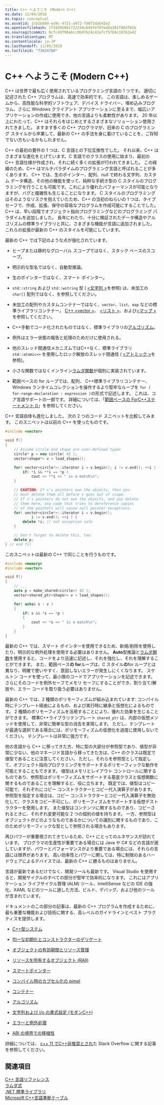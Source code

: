 ```yaml
---
title: C++ へようこそ (Modern C++)
ms.date: 11/04/2016
ms.topic: conceptual
ms.assetid: 1cb1b849-ed9c-4721-a972-fd8f3dab42e2
ms.openlocfilehash: 1f59395001722244cb407ef07ed8a301f08df85b
ms.sourcegitcommit: 0cfc43f90a6cc8b97b24c42efcf5fb9c18762a42
ms.translationtype: MT
ms.contentlocale: ja-JP
ms.lasthandoff: 11/05/2019
ms.locfileid: "73624760"
---
```

# <a name="welcome-back-to-c-modern-c"></a>C++ へようこそ (Modern C++)

C++ は世界で最も広く使用されているプログラミング言語の 1 つです。 適切に記述された C++ プログラムは、高速で効率的です。 この言語は、楽しめるゲームから、高性能な科学的ソフトウェア、デバイス ドライバー、埋め込みプログラム、さらに Windows クライアント アプリケーションに至るまで、幅広いアプリケーションの作成に使用でき、他の言語よりも柔軟性があります。 20 年以上にわたって、C++ はそれらをはじめとするさまざまなソリューション使用されてきました。 ますます多くの C++ プログラマが、旧来の C のプログラミング スタイルから卒業して、最新の C++ の手法を身に着けていることを、ご存知でない方もいるかもしれません。

C++ の最初の要件の 1 つは、C 言語との下位互換性でした。 それ以来、C++ はさまざまな進化をとげています。C 言語でのクラスの使用に始まり、最初の C++ 言語仕様が作成され、それに続く多くの拡張が行われてきました。 この経緯のため、C++ はマルチパラダイムのプログラミング言語と呼ばれることが多くあります。 C++ では、生のポインター、配列、null で終わる文字列、カスタム データ構造、その他の機能を使って、純粋な手続き型の C スタイルのプログラミングを行うことも可能です。これにより優れたパフォーマンスが可能となりますが、バグと複雑性も生じることになります。  C スタイルのプログラミングはそのようなリスクを抱えていたため、C++ の当初のねらいの 1 つは、タイプ セーフで、作成、拡張、保守の容易なプログラムを作成可能にすることでした。 C++ は、早い段階でオブジェクト指向プログラミングなどのプログラミング パラダイムを追加しました。 長年にわたり、十分に検証されたデータ構造やアルゴリズムの標準ライブラリと共に、さまざまな機能が言語に追加されました。 これらの拡張が最新の C++ のスタイルを可能にしています。

最新の C++ では下記のような点が強化されています。

- ヒープまたは静的なグローバル スコープではなく、スタック ベースのスコープ。

- 明示的な型名ではなく、自動型推論。

- 生のポインターではなく、スマート ポインター。

- `std::string` および `std::wstring` 型 ( [\<文字列 >](../standard-library/string.md)を参照) は、未加工の `char[]` 配列ではなく、を参照してください。

- 未加工の配列やカスタムコンテナーではなく、`vector`、`list`、`map` などの標準ライブラリコンテナー。 [ C++ ](../standard-library/cpp-standard-library-header-files.md) [\<vector >](../standard-library/vector.md)、 [\<リスト >](../standard-library/list.md)、および[\<マップ >](../standard-library/map.md)を参照してください。

- C++手動でコード化されたものではなく、標準ライブラリの[アルゴリズム](../standard-library/algorithm.md)。

- 例外はエラー状態の報告と処理のためだけに使用される。

- 他のスレッド間通信メカニズムではC++なく、標準ライブラリ `std::atomic<>` を使用したロック解放のスレッド間通信 ( [\<アトミック >](../standard-library/atomic.md)を参照)。

- 小さな関数ではなくインライン[ラムダ関数](../cpp/lambda-expressions-in-cpp.md)が個別に実装されています。

- 範囲ベースの for ループでは、配列、 C++標準ライブラリコンテナー、Windows ランタイムコレクションを操作するより堅牢なループを `for ( for-range-declaration : expression )`の形式で記述します。 これは、コア言語サポートの一部です。 詳細については、「[範囲ベースの ForC++ステートメント ()](../cpp/range-based-for-statement-cpp.md)」を参照してください。

C++ 言語自体も進化しました。 次の 2 つのコード スニペットを比較してみます。 このスニペットは以前の C++ を使ったものです。

```cpp
#include <vector>

void f()
{
    // Assume circle and shape are user-defined types
    circle* p = new circle( 42 );
    vector<shape*> v = load_shapes();

    for( vector<circle*>::iterator i = v.begin(); i != v.end(); ++i ) {
        if( *i && **i == *p )
            cout << **i << " is a match\n";
    }

    // CAUTION: If v's pointers own the objects, then you
    // must delete them all before v goes out of scope.
    // If v's pointers do not own the objects, and you delete
    // them here, any code that tries to dereference copies
    // of the pointers will cause null pointer exceptions.
    for( vector<circle*>::iterator i = v.begin();
            i != v.end(); ++i ) {
        delete *i; // not exception safe
    }

    // Don't forget to delete this, too.
    delete p;
} // end f()
```

このスニペットは最新の C++ で同じことを行うものです。

```cpp
#include <memory>
#include <vector>

void f()
{
    // ...
    auto p = make_shared<circle>( 42 );
    vector<shared_ptr<shape>> v = load_shapes();

    for( auto& s : v )
    {
        if( s && *s == *p )
        {
            cout << *s << " is a match\n";
        }
    }
}
```

最新の C++ では、スマート ポインターを使用できるため、新規/削除を使用したり、明示的な例外処理を使用する必要はありません。 **Auto**型推論と[ラムダ関数](../cpp/lambda-expressions-in-cpp.md)を使用すると、コードをより迅速に記述し、それを強化し、それを理解することができます。 また、範囲ベース**の for**ループは、C スタイル**の**for ループとは異なり、明確で使いやすく、意図しないエラーが発生しにくくなります。 スケルトン コードを使って、最小限のコードでアプリケーションを記述できます。 さらにそのコードを例外セーフでメモリ セーフにすることができ、割り当て/解放や、エラー コードを取り扱う必要はありません。

最新の C++ では、2 種類のポリモーフィズムが組み込まれています: コンパイル時にテンプレート経由によるもの、および実行時に継承と仮想化によるものです。 2 種類のポリモーフィズムを活用することにより、優れた効果を生じることができます。 標準C++ライブラリテンプレート `shared_ptr` は、内部の仮想メソッドを使用して、非常に簡単な型の消去を実現します。 ただし、テンプレートが最適な選択である場合には、ポリモーフィズムの仮想化を過度に使用しないでください。 テンプレートは非常に強力です。

他の言語から C++ に移ってきた方、特に型の大部分が参照型であり、値型が非常に少ない、他のマネージド言語から移ってきた方は、C++ のクラスは既定で値型であることに注意してください。 ただし、それらを参照型として指定して、オブジェクト指向プログラミングをサポートするポリモーフィックな動作を可能とすることもできます。 値型はメモリとレイアウト コントロールに関するものであり、参照型はポリモーフィズムをサポートする基底クラスと仮想関数に関するものであることを理解すると、役に立ちます。 既定では、値型はコピー可能で、それぞれにコピー コンストラクターとコピー代入演算子があります。 参照型を指定する場合は、コピー コンストラクターとコピー代入演算子を無効化して、クラスをコピー不可にし、ポリモーフィズムをサポートする仮想デストラクターを使用します。 また値型はコンテンツに関するものであり、コピーされるときに、それぞれ変更可能な 2 つの個別の値を持ちます。 一方、参照型はオブジェクトがどのようなものであるかについての識別に関するものであり、このためポリモーフィックな型として参照される場合もあります。

再びパワーが重要視されてきているため、C++ にとってのルネサンスが訪れています。 プログラマの生産性が重要である場合には Java や C# などの言語が適していますが、パワーとパフォーマンスがより重要である場合には、それらの言語には限界があります。 高い効率性とパワーに関しては、特に制限のあるハードウェアによるデバイスでは、最新の C++ に勝るものはありません。

言語が最新であるだけでなく、開発ツールも最新です。 Visual Studio を使用すると、開発サイクルのすべての部分が堅牢で効率的になります。 これにはアプリケーション ライフサイクル管理 (ALM) ツール、IntelliSense などの IDE の強化、XAML などのツールに適した方法、ビルド、デバッグ、および他のツールが含まれています。

ドキュメントのこの部分の記事は、最新の C++ プログラムを作成するために、最も重要な機能および技術に関する、高レベルのガイドラインとベスト プラクティスを提供します。

- [C++型システム](../cpp/cpp-type-system-modern-cpp.md)

- [均一な初期化とコンストラクターのデリゲート](../cpp/uniform-initialization-and-delegating-constructors.md)

- [オブジェクトの有効期間とリソース管理](../cpp/object-lifetime-and-resource-management-modern-cpp.md)

- [リソースを所有するオブジェクト (RAII)](../cpp/objects-own-resources-raii.md)

- [スマートポインター](../cpp/smart-pointers-modern-cpp.md)

- [コンパイル時のカプセル化の pimpl](../cpp/pimpl-for-compile-time-encapsulation-modern-cpp.md)

- [コンテナー](../cpp/containers-modern-cpp.md)

- [アルゴリズム](../cpp/algorithms-modern-cpp.md)

- [文字列および i/o の書式設定 (モダンC++)](../cpp/string-and-i-o-formatting-modern-cpp.md)

- [エラーと例外処理](../cpp/errors-and-exception-handling-modern-cpp.md)

- [ABI の境界での移植性](../cpp/portability-at-abi-boundaries-modern-cpp.md)

詳細については、 [c++ 11 でC++非推奨とされ](https://stackoverflow.com/questions/9299101/which-c-idioms-are-deprecated-in-c11)た Stack Overflow に関する記事を参照してください。

## <a name="see-also"></a>関連項目

[C++ 言語リファレンス](../cpp/cpp-language-reference.md)<br/>
[ラムダ式](../cpp/lambda-expressions-in-cpp.md)<br/>
[.NET 標準ライブラリ](../standard-library/cpp-standard-library-reference.md)<br/>
[Microsoft C++言語準拠テーブル](../overview/visual-cpp-language-conformance.md)